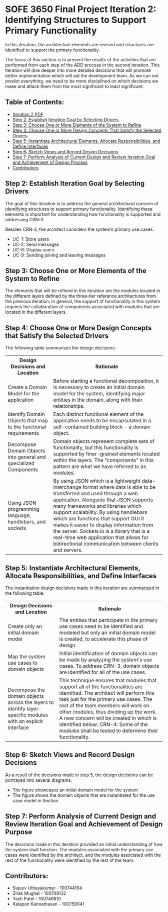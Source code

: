 # SOFE 3650 Final Project Iteration 2: Identifying Structures to Support Primary Functionality
In this iteration, the architecture elements are revised and structures are identified to support the primary functionality.<br/>

The focus of this section is to present the results of the activities that are performed from each step of the ADD process in the second iteration. This iteration will dive deeper into more detailed decisions that will promote better implementation which will aid the development team. As we can not predict everything, we need to be more disciplined on which decisions we make and attack them from the most significant to least significant.

## Table of Contents:
- [Iteration 2 PDF](https://github.com/Sujeev-Uthayakumar/sofe3650-final-project/blob/master/Project%20Deliverable%203%20Iteration%202.pdf)
- [Step 2: Establish Iteration Goal by Selecting Drivers](#Step-2-Establish-Iteration-Goal-by-Selecting-Drivers)
- [Step 3: Choose One or More Elements of the System to Refine](#Step-3-Choose-One-or-More-Elements-of-the-System-to-Refine)
- [Step 4: Choose One or More Design  Concepts That Satisfy the Selected Drivers](#Step-4-Choose-One-or-More-Design-Concepts-that-Satisfy-the-Selected-Drivers)
- [Step 5: Instantiate Architectural Elements, Allocate Responsibilities, and Define Interfaces](#Step-5-Instantiate-Architectural-Elements-Allocate-Responsibilities-and-Define-Interfaces)
- [Step 6: Sketch Views and Record Design Decisions](#Step-6-Sketch-Views-and-Record-Design-Decisions)
- [Step 7: Perform Analysis of Current Design and Review Iteration Goal and Achievement of Design Process](#Step-7-Perform-Analysis-of-Current-Design-and-Review-Iteration-Goal-and-Achievement-of-Design-Purpose)
- [Contributors](#Contributors)

## Step 2: Establish Iteration Goal by Selecting Drivers
The goal of this iteration is to address the general architectural concern of identifying structures to support primary functionality. Identifying these elements is important for understanding how functionality is supported and addressing CRN-3. 

Besides CRN-3, the architect considers the system’s primary use cases:
- UC-1: Store users
- UC-2: Send messages
- UC-6: Display users
- UC-9: Sending joining and leaving messages

## Step 3: Choose One or More Elements of the System to Refine
The elements that will be refined in this iteration are the modules located in the different layers defined by the three-tier reference architectures from the previous iteration. In general, the support of functionality in this system requires the collaboration of components associated with modules that are located in the different layers. 

## Step 4: Choose One or More Design Concepts that Satisfy the Selected Drivers
The following table summarizes the design decisions:
<table>
  <tr>
    <th>Design Decisions and Location</th>
    <th>Rationale</th>
  </tr>
  <tr>
    <td>Create a Domain Model for the application</td>
    <td>Before starting a functional decomposition, it is necessary to create an initial domain model for the system, identifying major entities in the domain, along with their relationships.</td>
  </tr>
   <tr>
     <td>Identify Domain Objects that map to the functional requirements</td>
     <td>Each distinct functional element of the application needs to be encapsulated in a self-contained building block - a domain object.</td>
  </tr>
   <tr>
     <td>Decompose Domain Objects into general and specialized Components</td>
     <td>Domain objects represent complete sets of functionality, but this functionality is supported by finer-grained elements located within the layers. The “components” in this pattern are what we have referred to as modules.</td>
  </tr>
   <tr>
     <td>Using JSON programming language, handlebars, and sockets</td>
     <td>By using JSON which is a lightweight data-interchange format where data is able to be transferred and used through a web application. 
Alongside that JSON supports many frameworks and libraries which support scalability. 
By using handlebars which are functions that support GUI it makes it easier to display information from the server. Sockets.io is a library that is a real-time web application that allows for bidirectional communication between clients and servers.</td>
  </tr>

</table>

## Step 5: Instantiate Architectural Elements, Allocate Responsibilities, and Define Interfaces 
The instantiation design decisions made in this iteration are summarized in the following table:
<table>
  <tr>
    <th>Design Decisions and Location</th>
    <th>Rationale</th>
  </tr>
  <tr>
    <td>Create only an initial domain model </td>
    <td>The entities that participate in the primary use cases need to be identified and modeled but only an initial domain model is created, to accelerate this phase of design. </td>
  </tr>
  <tr>
    <td>Map the system use cases to domain objects</td>
    <td>Initial identification of domain objects can be made by analyzing the system's use cases. To address CRN-3, domain objects are identified for all of the use cases.</td>
  </tr>
  <tr>
    <td>Decompose the domain objects across the layers to identify layer-specific modules with an 
explicit interface 
</td>
    <td>This technique ensures that modules that support all of the functionalities are identified.
The architect will perform this task just for the primary use cases. The rest of the team members will work on other modules, thus dividing up the work.
A new concern will be created in which is identified below:
CRN-4: Some of the modules shall be tested to determine their functionality.
</td
  </tr>
</table>

## Step 6: Sketch Views and Record Design Decisions
As a result of the decisions made in step 5, the design decisions can be portrayed into several diagrams.
- The figure showcases an initial domain model for the system
- The figure shows the domain objects that are instantiated for the use case model in Section 

## Step 7: Perform Analysis of Current Design and Review Iteration Goal and Achievement of Design Purpose
The decisions made in this iteration provided an initial understanding of how the system shall function. The modules associated with the primary use cases were identified by the architect, and the modules associated with the rest of the functionality were identified by the rest of the team.

## Contributors:
* Sujeev Uthayakumar - 100744194
* Zirak Mughal - 100749132
* Yash Patel - 100746810
* Kalapan Kannathasan - 100759041
